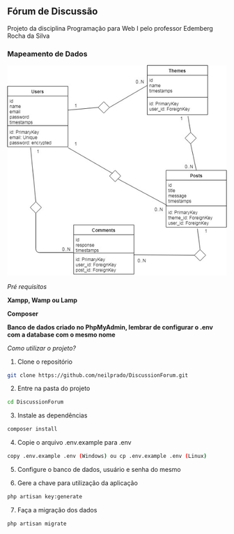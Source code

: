 ## Fórum de Discussão ##

Projeto da disciplina Programação para Web I pelo professor Edemberg Rocha da Silva 

### Mapeamento de Dados ###
![Mapeamento de Dados](https://github.com/neilprado/DiscussionForum/blob/master/mapeamento.jpg)

*Pré requisitos*

**Xampp, Wamp ou Lamp**

**Composer**

**Banco de dados criado no PhpMyAdmin, lembrar de configurar o .env com a database com o mesmo nome**

*Como utilizar o projeto?*

1. Clone o repositório
```sh
git clone https://github.com/neilprado/DiscussionForum.git
```

2. Entre na pasta do projeto
```sh
cd DiscussionForum
```

3. Instale as dependências
```sh
composer install
```

4. Copie o arquivo .env.example para .env
```sh
copy .env.example .env (Windows) ou cp .env.example .env (Linux)
```

5. Configure o banco de dados, usuário e senha do mesmo

6. Gere a chave para utilização da aplicação
```sh
php artisan key:generate
```

7. Faça a migração dos dados
```sh
php artisan migrate
```